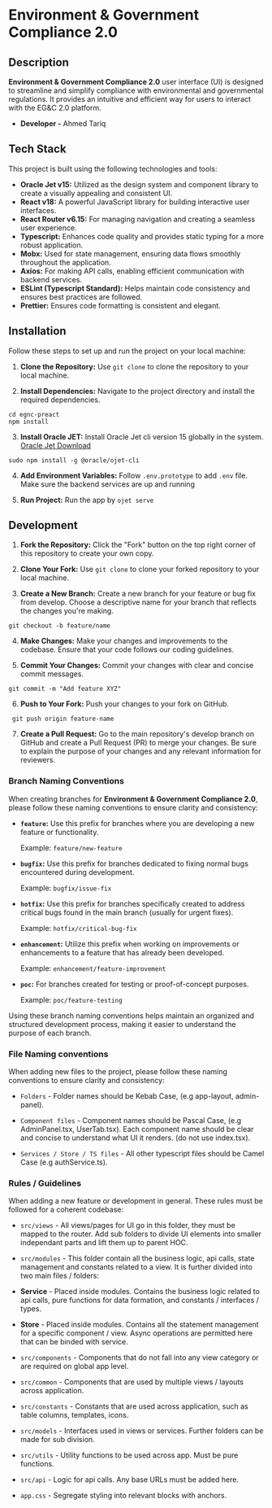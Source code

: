 # Environment & Government Compliance 2.0

## Description

**Environment & Government Compliance 2.0** user interface (UI) is designed to streamline and simplify compliance with environmental and governmental regulations. It provides an intuitive and efficient way for users to interact with the EG&C 2.0 platform.

- **Developer -** Ahmed Tariq

## Tech Stack

This project is built using the following technologies and tools:

- **Oracle Jet v15:** Utilized as the design system and component library to create a visually appealing and consistent UI.
- **React v18:** A powerful JavaScript library for building interactive user interfaces.
- **React Router v6.15:** For managing navigation and creating a seamless user experience.
- **Typescript:** Enhances code quality and provides static typing for a more robust application.
- **Mobx:** Used for state management, ensuring data flows smoothly throughout the application.
- **Axios:** For making API calls, enabling efficient communication with backend services.
- **ESLint (Typescript Standard):** Helps maintain code consistency and ensures best practices are followed.
- **Prettier:** Ensures code formatting is consistent and elegant.

## Installation

Follow these steps to set up and run the project on your local machine:

1. **Clone the Repository:** Use `git clone` to clone the repository to your local machine.
   
2. **Install Dependencies:** Navigate to the project directory and install the required dependencies.
```
cd egnc-preact
npm install
```

3. **Install Oracle JET:** Install Oracle Jet cli version 15 globally in the system. 
   [Oracle Jet Download](https://docs.oracle.com/en/learn/jet-install-cli/index.html#introduction)
```
sudo npm install -g @oracle/ojet-cli
```

4. **Add Environment Variables:** Follow `.env.prototype` to add `.env` file. Make sure the backend services are up and running
   
5. **Run Project:** Run the app by `ojet serve`

## Development

1. **Fork the Repository:** Click the "Fork" button on the top right corner of this repository to create your own copy.

2. **Clone Your Fork:** Use `git clone` to clone your forked repository to your local machine.

3. **Create a New Branch:** Create a new branch for your feature or bug fix from develop. Choose a descriptive name for your branch that reflects the changes you're making.
```
git checkout -b feature/name
```

4. **Make Changes:** Make your changes and improvements to the codebase. Ensure that your code follows our coding guidelines.

5. **Commit Your Changes:** Commit your changes with clear and concise commit messages.
```
git commit -m "Add feature XYZ" 
```

6. **Push to Your Fork:** Push your changes to your fork on GitHub.
  ```
   git push origin feature-name
   ```

7. **Create a Pull Request:** Go to the main repository's develop branch on GitHub and create a Pull Request (PR) to merge your changes. Be sure to explain the purpose of your changes and any relevant information for reviewers.

### Branch Naming Conventions

When creating branches for **Environment & Government Compliance 2.0**, please follow these naming conventions to ensure clarity and consistency:

- **`feature`:** Use this prefix for branches where you are developing a new feature or functionality.

  Example: `feature/new-feature`

- **`bugfix`:** Use this prefix for branches dedicated to fixing normal bugs encountered during development.

  Example: `bugfix/issue-fix`

- **`hotfix`:** Use this prefix for branches specifically created to address critical bugs found in the main branch (usually for urgent fixes).

  Example: `hotfix/critical-bug-fix`

- **`enhancement`:** Utilize this prefix when working on improvements or enhancements to a feature that has already been developed.

  Example: `enhancement/feature-improvement`

- **`poc`:** For branches created for testing or proof-of-concept purposes.

  Example: `poc/feature-testing`

Using these branch naming conventions helps maintain an organized and structured development process, making it easier to understand the purpose of each branch.


### File Naming conventions

When adding new files to the project, please follow these naming conventions to ensure clarity and consistency:

- `Folders` - Folder names should be Kebab Case, (e.g app-layout, admin-panel).
  
- `Component files` - Component names should be Pascal Case, (e.g AdminPanel.tsx, UserTab.tsx). Each component name should be clear and concise to understand what UI it renders. (do not use index.tsx).

- `Services / Store / TS files` - All other typescript files should be Camel Case (e.g authService.ts).

### Rules / Guidelines

When adding a new feature or development in general. These rules must be followed for a coherent codebase:

- `src/views` - All views/pages for UI go in this folder, they must be mapped to the router. Add sub folders to divide UI elements into smaller independant parts and lift them up to parent HOC.
  
- `src/modules` - This folder contain all the business logic, api calls, state management and constants related to a view. It is further divided into two main files / folders: 
  
- **Service** - Placed inside modules. Contains the business logic related to api calls, pure functions for data formation, and constants / interfaces / types. 

- **Store** - Placed inside modules. Contains all the statement management for a specific component / view. Async operations are permitted here that can be binded with service. 
  
- `src/components` - Components that do not fall into any view category or are required on global app level.

- `src/common` - Components that are used by multiple views / layouts across application.

- `src/constants` - Constants that are used across application, such as table columns, templates, icons. 

- `src/models` - Interfaces used in views or services. Further folders can be made for sub division.
  
- `src/utils` - Utility functions to be used across app. Must be pure functions.

- `src/api` - Logic for api calls. Any base URLs must be added here. 

- `app.css` - Segregate styling into relevant blocks with anchors. 



